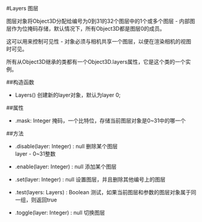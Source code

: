 #Layers 图层

图层对象将Object3D分配给编号为0到31的32个图层中的1个或多个图层 - 内部图层作为位掩码存储，默认情况下，所有Object3D都是图层0的成员。

这可以用来控制可见性 - 对象必须与相机共享一个图层，以便在渲染相机的视图时可见。

所有从Object3D继承的类都有一个Object3D.layers属性，它是这个类的一个实例。

##构造函数

* Layers()
创建新的layer对象，默认为layer 0;

##属性
* .mask: Integer
掩码，一个比特位，存储当前图层对象是0~31中的哪一个

##方法

* .disable(layer: Integer) : null
删除某个图层<br/>
layer - 0~31整数

* .enable(layer: Integer) : null
添加某个图层

* .set(layer: Integer) : null
设置图层，并且删除其他编号上的图层

* .test(layers: Layers) : Boolean
测试，如果当前图层和参数的图层对象属于同一组，则返回true

* .toggle(layer: Integer) : null
切换图层
